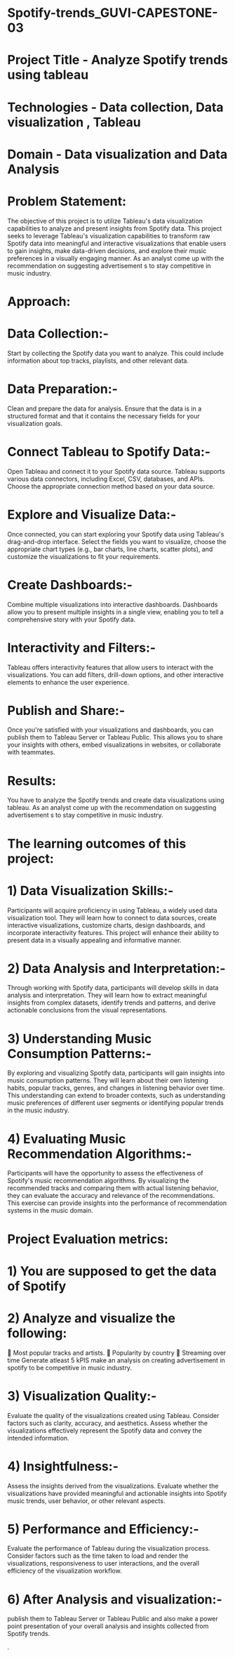 # Spotify-trends_GUVI-CAPESTONE-03


# Project Title - Analyze Spotify trends using tableau
# Technologies - Data collection, Data visualization , Tableau
# Domain - Data visualization and Data Analysis


# Problem Statement:

The objective of this project is to utilize Tableau's data visualization capabilities to analyze and present insights from Spotify data. This project seeks to leverage Tableau's visualization capabilities to transform raw Spotify data into meaningful and interactive visualizations that enable users to gain insights, make data-driven decisions, and explore their music preferences in a visually engaging manner. As an analyst come up with the recommendation on suggesting advertisement s to stay competitive in music industry.


# Approach:

# Data Collection:-
Start by collecting the Spotify data you want to analyze. This could include information about top tracks, playlists, and other relevant data.
# Data Preparation:-
Clean and prepare the data for analysis. Ensure that the data is in a structured format and that it contains the necessary fields for your visualization goals.
# Connect Tableau to Spotify Data:-
Open Tableau and connect it to your Spotify data source. Tableau supports various data connectors, including Excel, CSV, databases, and APIs. Choose the appropriate connection method based on your data source.
# Explore and Visualize Data:-
Once connected, you can start exploring your Spotify data using Tableau's drag-and-drop interface. Select the fields you want to visualize, choose the appropriate chart types (e.g., bar charts, line charts, scatter plots), and customize the visualizations to fit your requirements.
# Create Dashboards:-
Combine multiple visualizations into interactive dashboards. Dashboards allow you to present multiple insights in a single view, enabling you to tell a comprehensive story with your Spotify data.
# Interactivity and Filters:-
Tableau offers interactivity features that allow users to interact with the visualizations. You can add filters, drill-down options, and other interactive elements to enhance the user experience.
# Publish and Share:-
Once you're satisfied with your visualizations and dashboards, you can publish them to Tableau Server or Tableau Public. This allows you to share your insights with others, embed visualizations in websites, or collaborate with teammates.


# Results:

You have to analyze the Spotify trends and create data visualizations using tableau. As an analyst come up with the recommendation on suggesting advertisement s to stay competitive in music industry.


# The learning outcomes of this project:

# 1) Data Visualization Skills:-
Participants will acquire proficiency in using Tableau, a widely used data visualization tool. They will learn how to connect to data sources, create interactive visualizations, customize charts, design dashboards, and incorporate interactivity features. This project will enhance their ability to present data in a visually appealing and informative manner.
# 2) Data Analysis and Interpretation:-
Through working with Spotify data, participants will develop skills in data analysis and interpretation. They will learn how to extract meaningful insights from complex datasets, identify trends and patterns, and derive actionable conclusions from the visual representations.
# 3) Understanding Music Consumption Patterns:-
By exploring and visualizing Spotify data, participants will gain insights into music consumption patterns. They will learn about their own listening habits, popular tracks, genres, and changes in listening behavior over time. This understanding can extend to broader contexts, such as understanding music preferences of different user segments or identifying popular trends in the music industry.
# 4) Evaluating Music Recommendation Algorithms:-
Participants will have the opportunity to assess the effectiveness of Spotify's music recommendation algorithms. By visualizing the recommended tracks and comparing them with actual listening behavior, they can evaluate the accuracy and relevance of the recommendations. This exercise can provide insights into the performance of recommendation systems in the music domain.


# Project Evaluation metrics:

# 1) You are supposed to get the data of Spotify
# 2) Analyze and visualize the following:
 Most popular tracks and artists.
 Popularity by country
 Streaming over time
Generate atleast 5 kPIS make an analysis on creating advertisement in spotify to be competitive in music industry.
# 3) Visualization Quality:-
Evaluate the quality of the visualizations created using Tableau. Consider factors such as clarity, accuracy, and aesthetics. Assess whether the visualizations effectively represent the Spotify data and convey the intended information.
# 4) Insightfulness:-
Assess the insights derived from the visualizations. Evaluate whether the visualizations have provided meaningful and actionable insights into Spotify music trends, user behavior, or other relevant aspects.
# 5) Performance and Efficiency:-
Evaluate the performance of Tableau during the visualization process. Consider factors such as the time taken to load and render the visualizations, responsiveness to user interactions, and the overall efficiency of the visualization workflow.
# 6) After Analysis and visualization:-
publish them to Tableau Server or Tableau Public and also make a power point presentation of your overall analysis and insights collected from Spotify trends.

.
